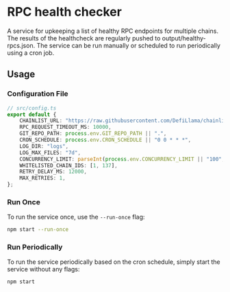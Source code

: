 # RPC health checker

A service for upkeeping a list of healthy RPC endpoints for multiple chains.
The results of the healthcheck are regularly pushed to output/healthy-rpcs.json.
The service can be run manually or scheduled to run periodically using a cron job.

## Usage


### Configuration File
```ts
// src/config.ts
export default {
    CHAINLIST_URL: "https://raw.githubusercontent.com/DefiLlama/chainlist/refs/heads/main/constants/extraRpcs.js",
    RPC_REQUEST_TIMEOUT_MS: 10000,
    GIT_REPO_PATH: process.env.GIT_REPO_PATH || ".",
    CRON_SCHEDULE: process.env.CRON_SCHEDULE || "0 0 * * *",
    LOG_DIR: "logs",
    LOG_MAX_FILES: "7d",
    CONCURRENCY_LIMIT: parseInt(process.env.CONCURRENCY_LIMIT || "100", 10),
    WHITELISTED_CHAIN_IDS: [1, 137],
    RETRY_DELAY_MS: 12000,
    MAX_RETRIES: 1,
};
```

### Run Once

To run the service once, use the `--run-once` flag:

```sh
npm start --run-once
```

### Run Periodically

To run the service periodically based on the cron schedule, simply start the service without any flags:

```sh
npm start
```
